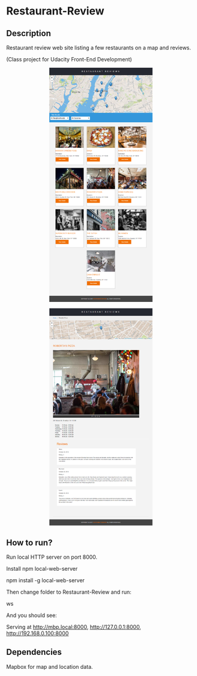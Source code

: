 # Restaurant-Review

## Description
Restaurant review web site listing a few restaurants on a map and reviews.

(Class project for Udacity Front-End Development)

![Restaurants](img/app.png)

![Restaurant Reviews](img/app_reviews.png)

## How to run?
Run local HTTP server on port 8000.

Install npm local-web-server

npm install -g local-web-server

Then change folder to Restaurant-Review and run:

ws 

And you should see:

Serving at http://mbp.local:8000, http://127.0.0.1:8000, http://192.168.0.100:8000

## Dependencies
Mapbox for map and location data.
